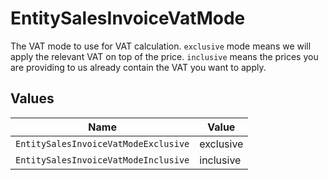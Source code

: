 # EntitySalesInvoiceVatMode

The VAT mode to use for VAT calculation. `exclusive` mode means we will apply the relevant VAT on top of the
price. `inclusive` means the prices you are providing to us already contain the VAT you want to apply.


## Values

| Name                                 | Value                                |
| ------------------------------------ | ------------------------------------ |
| `EntitySalesInvoiceVatModeExclusive` | exclusive                            |
| `EntitySalesInvoiceVatModeInclusive` | inclusive                            |